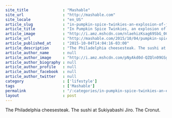 ```yaml
---
site_title               : "Mashable"
site_url                 : "http://mashable.com"
site_locale              : "en_US"
article_slug             : "in-pumpkin-spice-twinkies-an-explosion-of-joy"
article_title            : "In Pumpkin Spice Twinkies, an explosion of joy"
article_image            : "http://i.amz.mshcdn.com/nlaehizKsag69SbG_0C13CoZbr8=/1200x627/2015%2F10%2F04%2Ff8%2FTwinkies.d58f5.jpg"
article_url              : "http://mashable.com/2015/10/04/pumpkin-spice-twinkies-review/"
article_published_at     : "2015-10-04T14:04:16-03:00"
article_description      : "The Philadelphia cheesesteak. The sushi at Sukiyabashi Jiro. The Cronut."
article_author_name      : null
article_author_image     : "http://i.amz.mshcdn.com/pNyAkd0d-QZQln09GSgtkyLAgUY=/90x90/2016%2F09%2F16%2F8f%2Fhttpsd2mhye01h4nj2n.cloudfront.netmediaZgkyMDE1LzA3.6f94d.jpg"
article_author_biography : null
article_author_profile   : null
article_author_facebook  : null
article_author_twitter   : null
category                 : ['lifestyle']
tags                     : ['Mashable']
permalink                : "/:categories/in-pumpkin-spice-twinkies-an-explosion-of-joy/"
layout                   : post
---
```


The Philadelphia cheesesteak. The sushi at Sukiyabashi Jiro. The Cronut.
